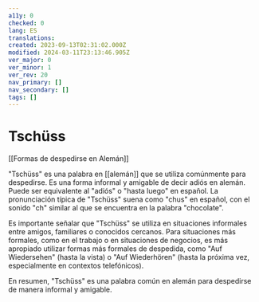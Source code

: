 ```yaml
---
a11y: 0
checked: 0
lang: ES
translations: 
created: 2023-09-13T02:31:02.000Z
modified: 2024-03-11T23:13:46.905Z
ver_major: 0
ver_minor: 1
ver_rev: 20
nav_primary: []
nav_secondary: []
tags: []
---
```

# Tschüss

[[Formas de despedirse en Alemán]]

"Tschüss" es una palabra en [[alemán]] que se utiliza comúnmente para despedirse. Es una forma informal y amigable de decir adiós en alemán. Puede ser equivalente al "adiós" o "hasta luego" en español. La pronunciación típica de "Tschüss" suena como "chus" en español, con el sonido "ch" similar al que se encuentra en la palabra "chocolate".

Es importante señalar que "Tschüss" se utiliza en situaciones informales entre amigos, familiares o conocidos cercanos. Para situaciones más formales, como en el trabajo o en situaciones de negocios, es más apropiado utilizar formas más formales de despedida, como "Auf Wiedersehen" (hasta la vista) o "Auf Wiederhören" (hasta la próxima vez, especialmente en contextos telefónicos).

En resumen, "Tschüss" es una palabra común en alemán para despedirse de manera informal y amigable.